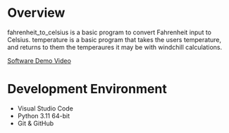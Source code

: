 # Overview
fahrenheit_to_celsius is a basic program to convert Fahrenheit input to Celsius.
temperature is a basic program that takes the users temperature, and returns to them the temperaures it may be with windchill calculations.

[Software Demo Video](https://www.youtube.com/watch?v=K5PXmVgFV-E)

# Development Environment
* Visual Studio Code
* Python 3.11 64-bit
* Git & GitHub
